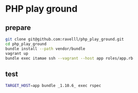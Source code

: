 # PHP play ground

## prepare
```sh
git clone git@github.com:ravelll/php_play_ground.git
cd php_play_ground
bundle install --path vendor/bundle
vagrant up
bundle exec itamae ssh --vagrant --host app roles/app.rb
```

## test
```sh
TARGET_HOST=app bundle _1.10.6_ exec rspec
```
